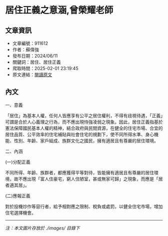 # 居住正義之意涵,曾榮耀老師

## 文章資訊
- 文章編號：911612
- 作者：蘇偉強
- 發布日期：2024/06/11
- 關鍵詞：居住、居住正義
- 爬取時間：2025-02-01 23:19:45
- 原文連結：[閱讀原文](https://real-estate.get.com.tw/Columns/detail.aspx?no=911612)

## 內文


一、意義


「居住」為基本人權，任何人皆應享有公平之居住權利，不得有歧視待遇，「正義」可謂是合於人心義理之行為，而不應出現恃強凌弱之現象。因此，居住正義指基於憲法保障國民基本人權的精神，結合政府與民間資源，在健全的住宅市場、合宜的居住品質、公平效率的住宅補貼與社會住宅的規劃下，使不同所得水準、身心機能、性別、年齡、家戶組成、族群文化之國民，擁有適居且有尊嚴的居住環境。


二、內涵


(一)分配正義


不同所得、年齡、族群者，都應獲得平等對待，皆能擁有適居且有尊嚴的居住環境，故不應出現「富人住豪宅，窮人住陋室，甚或無家可歸」之現象，而應是「居者適其居」。


(二)應報正義


對於投機炒作等惡行者，給予相對應之限制、稅負或處罰，以健全住宅市場，增加住宅選擇機會。

---
*注：本文圖片存放於 ./images/ 目錄下*
